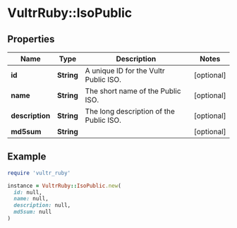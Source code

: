 # VultrRuby::IsoPublic

## Properties

| Name | Type | Description | Notes |
| ---- | ---- | ----------- | ----- |
| **id** | **String** | A unique ID for the Vultr Public ISO. | [optional] |
| **name** | **String** | The short name of the Public ISO. | [optional] |
| **description** | **String** | The long description of the Public ISO. | [optional] |
| **md5sum** | **String** |  | [optional] |

## Example

```ruby
require 'vultr_ruby'

instance = VultrRuby::IsoPublic.new(
  id: null,
  name: null,
  description: null,
  md5sum: null
)
```

